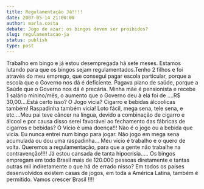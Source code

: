 ```yaml
---
title: Regulamentação Já!!!!
date: 2007-05-14 21:00:00
author: marla.costa
debate: Jogo de azar: os bingos devem ser proibidos?
slug: regulamentacao-ja
status: publish 
type: post
---
```


Trabalho em bingo e já estou desempregada há sete meses. Estamos lutando para que os bingos sejam regulamentados.Tenho 2 filhos e foi através do meu emprego, que consegui pagar escola particular, porque a escola que o Governo nos dá é deficiente. Pagava plano de saúde, porque a Saúde que o Governo nos dá é precária. Minha mãe é pensionista e recebe 1 salário mínino/mês, o aumento que o Governo deu à ela foi de ....R$ 30,00....Está certo isso? O Jogo vicia? Cigarro e bebidas álcoolicas também! Raspadinha também vicia! Loto fácil, mega sena, tele sena, e etc....Meu pai teve câncer na língua, devido a combinação de cigarro e álcool e por causa disso serei favorável ao fechamento das fábricas de cigarros e bebidas? O Vício é uma doença!!! Não é o jogo ou a bebida que vicia. Eu nunca entrei num bingo para jogar. Não jogo em mega sena acumulada ou dou uma raspadinha... Meu vício é trabalho e o quero de volta. Queremos a regulamentação, para que a gente não trabalhe na contravenção!!!! Já estou cansada de tanta hipocrisia..... Os bingos empregam em todo Brasil mais de 120.000 pessoas diretamente e tantas outras mil indiretamente o que há de errado nisso? Em todos os países desenvolvidos existem casas de jogos, em toda a América Latina, também é permitido. Vamos crescer Brasil !!!!
